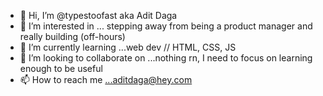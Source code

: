 - 👋 Hi, I’m @typestoofast aka Adit Daga
- 👀 I’m interested in ... stepping away from being a product manager and really building (off-hours)
- 🌱 I’m currently learning ...web dev // HTML, CSS, JS
- 💞️ I’m looking to collaborate on ...nothing rn, I need to focus on learning enough to be useful
- 📫 How to reach me ...aditdaga@hey.com

<!---
typestoofast/typestoofast is a ✨ special ✨ repository because its `README.md` (this file) appears on your GitHub profile.
You can click the Preview link to take a look at your changes.
--->
